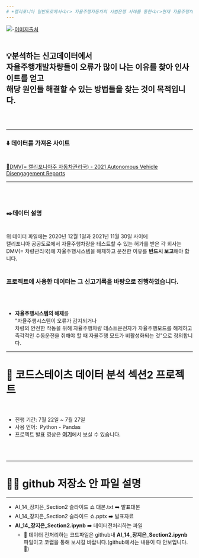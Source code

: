 ```yaml
---
# ☀️캘리포니아 일반도로에서<br> 자율주행자동차의 시범운행 사례를 통한<br>현재 자율주행차량시스템의 개발의 보완방향
---
```

![](https://www.shutterstock.com/image-photo/young-woman-riding-autonomous-car-600w-701942455.jpg)-[이미지출처](https://www.shutterstock.com/ko/image-photo/young-woman-riding-autonomous-car-self-701942455)<br><br>
## 💡분석하는 신고데이터에서 <br>자율주행개발차량들이 오류가 많이 나는 이유를 찾아 인사이트를 얻고<br>**해당 원인들 해결할 수 있는 방법들을 찾는 것이 목적**입니다.
<br><br>

---
### ⬇️ 데이터를 가져온 사이트<br><br>

[📌DMV(= 캘리포니아주 자동차관리국) - 2021 Autonomous Vehicle Disengagement Reports](https://www.dmv.ca.gov/portal/vehicle-industry-services/autonomous-vehicles/disengagement-reports/)

---


<br><br>


### ✒️데이터 설명<br><br>
위 데이터 파일에는 2020년 12월 1일과 2021년 11월 30일 사이에<br>
캘리포니아 공공도로에서 자율주행차량을 테스트할 수 있는 허가를 받은 각 회사는<br>
DMV(= 차량관리국)에 자율주행시스템을 해제하고 운전한 이유를 **반드시 보고**해야 합니다.<br><br>
### 프로젝트에 사용한 데이터는 그 신고기록을 바탕으로 진행하였습니다.
<br><br>
- **자율주행시스템의 해제**를<br>"자율주행시스템이 오류가 감지되거나<br>차량의 안전한 작동을 위해 자율주행차량 테스트운전자가 자율주행모드를 해제하고<br>즉각적인 수동운전을 취해야 할 때 자율주행 모드가 비활성화되는 것"으로 정의합니다.<br>










---

# 🦄 코드스테이츠 데이터 분석 섹션2 프로젝트<br><br>
- 진행 기간: 7월 22일 ~ 7월 27일<br>
- 사용 언어: &#160;Python - Pandas<br>
- 프로젝트 발표 영상은 [**여기**](https://youtu.be/xERAF8g46DM)에서 보실 수 있습니다.<br>

<br><br>

---
# 👋🏻 github 저장소 안 파일 설명
---

- AI_14_장지은_Section2 슬라이드 쇼 대본.txt ➡️ 발표대본 
- AI_14_장지은_Section2 슬라이드 쇼.pptx ➡️ 발표자료
- **AI_14_장지은_Section2.ipynb** ➡️ 데이터전처리하는 파일
  - 🔔 데이터 전처리하는 코드파일은 github내 **AI_14_장지은_Section2.ipynb** 파일이고 코랩을 통해 보시길 바랍니다.(github에서는 내용이 다 안보입니다.🥹)
